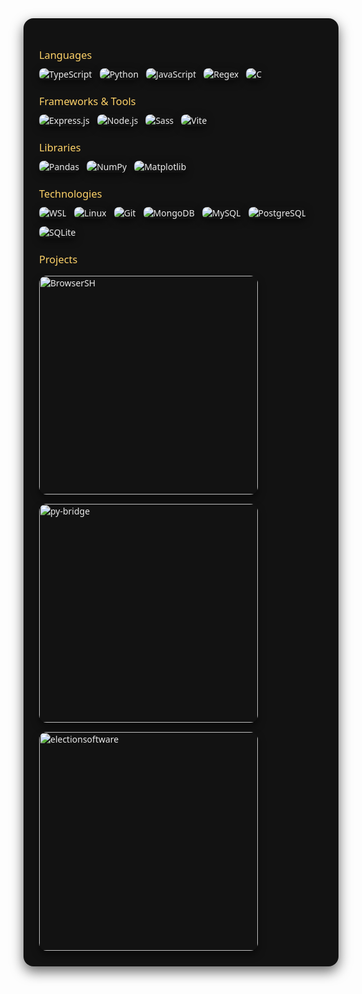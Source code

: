 <div style="background-color:#121212; padding: 25px; border-radius: 16px; color:#ECECEC; font-family: 'Segoe UI', sans-serif; text-align: left; box-shadow: 0 8px 20px rgba(0,0,0,0.6);">

<!-- <h2 style="margin-bottom: 20px; color:#FFD369; font-size: 28px; font-weight: 600; display: flex; justify-content:space-between;">
  Developing in
  <a href="https://cultofthepartyparrot.com" style="">
    <img src="https://cultofthepartyparrot.com/parrots/hd/laptop_parrot.gif" height="28" width="28">
  </a> 
</h2> -->

<h3 style="color:#FFD369; margin-bottom: 10px; font-weight: 500;">Languages</h3>
<div style="display: flex; gap: 12px; flex-wrap: wrap;">
  <img src="https://img.shields.io/badge/TypeScript-3178C6?style=for-the-badge&logo=typescript&logoColor=white" alt="TypeScript" style="border-radius: 8px; box-shadow: 0 4px 12px rgba(0,0,0,0.5);"/>
  <img src="https://img.shields.io/badge/Python-3776AB?style=for-the-badge&logo=python&logoColor=white" alt="Python" style="border-radius: 8px; box-shadow: 0 4px 12px rgba(0,0,0,0.5);"/>
  <img src="https://img.shields.io/badge/JavaScript-F7DF1E?style=for-the-badge&logo=javascript&logoColor=black" alt="JavaScript" style="border-radius: 8px; box-shadow: 0 4px 12px rgba(0,0,0,0.5);"/>
  <img src="https://img.shields.io/badge/Regex-FF6F61?style=for-the-badge&logo=regex&logoColor=white" alt="Regex" style="border-radius: 8px; box-shadow: 0 4px 12px rgba(0,0,0,0.5);"/>
  <img src="https://img.shields.io/badge/C-00599C?style=for-the-badge&logo=c&logoColor=white" alt="C" style="border-radius: 8px; box-shadow: 0 4px 12px rgba(0,0,0,0.5);"/>
</div>

<h3 style="color:#FFD369; margin-bottom: 10px; font-weight: 500;">Frameworks & Tools</h3>
<div style="display: flex; gap: 12px; flex-wrap: wrap;">
  <img src="https://img.shields.io/badge/Express.js-000000?style=for-the-badge&logo=express&logoColor=white" alt="Express.js" style="border-radius: 8px; box-shadow: 0 4px 12px rgba(0,0,0,0.5);"/>
  <img src="https://img.shields.io/badge/Node.js-339933?style=for-the-badge&logo=nodedotjs&logoColor=white" alt="Node.js" style="border-radius: 8px; box-shadow: 0 4px 12px rgba(0,0,0,0.5);"/>
  <img src="https://img.shields.io/badge/Sass-CC6699?style=for-the-badge&logo=sass&logoColor=white" alt="Sass" style="border-radius: 8px; box-shadow: 0 4px 12px rgba(0,0,0,0.5);"/>
  <img src="https://img.shields.io/badge/Vite-646CFF?style=for-the-badge&logo=vite&logoColor=white" alt="Vite" style="border-radius: 8px; box-shadow: 0 4px 12px rgba(0,0,0,0.5);"/>
</div>

<h3 style="color:#FFD369; margin-bottom: 10px; font-weight: 500;">Libraries</h3>
<div style="display: flex; gap: 12px; flex-wrap: wrap;">
  <img src="https://img.shields.io/badge/Pandas-150458?style=for-the-badge&logo=pandas&logoColor=white" alt="Pandas" style="border-radius: 8px; box-shadow: 0 4px 12px rgba(0,0,0,0.5);"/>
  <img src="https://img.shields.io/badge/NumPy-013243?style=for-the-badge&logo=numpy&logoColor=white" alt="NumPy" style="border-radius: 8px; box-shadow: 0 4px 12px rgba(0,0,0,0.5);"/>
  <img src="https://img.shields.io/badge/Matplotlib-11557C?style=for-the-badge&logo=matplotlib&logoColor=white" alt="Matplotlib" style="border-radius: 8px; box-shadow: 0 4px 12px rgba(0,0,0,0.5);"/>
</div>

<h3 style="color:#FFD369; margin-bottom: 10px; font-weight: 500;">Technologies</h3>
<div style="display: flex; gap: 12px; flex-wrap: wrap;">
  <img src="https://img.shields.io/badge/WSL-0078D7?style=for-the-badge&logo=windows&logoColor=white" alt="WSL" style="border-radius: 8px; box-shadow: 0 4px 12px rgba(0,0,0,0.5);"/>
  <img src="https://img.shields.io/badge/Linux-FCC624?style=for-the-badge&logo=linux&logoColor=black" alt="Linux" style="border-radius: 8px; box-shadow: 0 4px 12px rgba(0,0,0,0.5);"/>
  <img src="https://img.shields.io/badge/Git-F05032?style=for-the-badge&logo=git&logoColor=white" alt="Git" style="border-radius: 8px; box-shadow: 0 4px 12px rgba(0,0,0,0.5);"/>
  <img src="https://img.shields.io/badge/MongoDB-47A248?style=for-the-badge&logo=mongodb&logoColor=white" alt="MongoDB" style="border-radius: 8px; box-shadow: 0 4px 12px rgba(0,0,0,0.5);"/>
  <img src="https://img.shields.io/badge/MySQL-4479A1?style=for-the-badge&logo=mysql&logoColor=white" alt="MySQL" style="border-radius: 8px; box-shadow: 0 4px 12px rgba(0,0,0,0.5);"/>
  <img src="https://img.shields.io/badge/PostgreSQL-336791?style=for-the-badge&logo=postgresql&logoColor=white" alt="PostgreSQL" style="border-radius: 8px; box-shadow: 0 4px 12px rgba(0,0,0,0.5);"/>
  <img src="https://img.shields.io/badge/SQLite-07405E?style=for-the-badge&logo=sqlite&logoColor=white" alt="SQLite" style="border-radius: 8px; box-shadow: 0 4px 12px rgba(0,0,0,0.5);"/>
</div>

<h3 style="color:#FFD369; margin-bottom: 15px; font-weight: 500;">Projects</h3>
<div style="display: flex; gap: 15px; flex-wrap: wrap;">
  <img src="https://github-readme-stats.vercel.app/api/pin/?username=d1vij&repo=BrowserSH&theme=dark" width="350" alt="BrowserSH" style="border-radius:12px; box-shadow:0 6px 12px rgba(0,0,0,0.5);"/>
  <img src="https://github-readme-stats.vercel.app/api/pin/?username=d1vij&repo=py-bridge&theme=dark" width="350" alt="py-bridge" style="border-radius:12px; box-shadow:0 6px 12px rgba(0,0,0,0.5);"/>
  <img src="https://github-readme-stats.vercel.app/api/pin/?username=d1vij&repo=electionsoftware&theme=dark" width="350" alt="electionsoftware" style="border-radius:12px; box-shadow:0 6px 12px rgba(0,0,0,0.5);"/>
</div>

</div>
